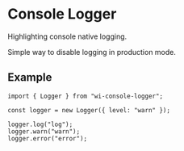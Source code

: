 # Console Logger

Highlighting console native logging.

Simple way to disable logging in production mode.

## Example

```tsx
import { Logger } from "wi-console-logger";

const logger = new Logger({ level: "warn" });

logger.log("log");
logger.warn("warn");
logger.error("error");
```
